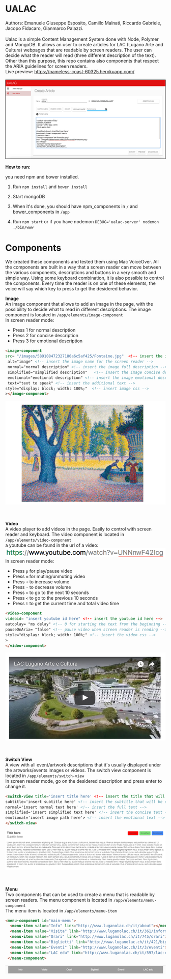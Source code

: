 # UALAC
Authors: Emanuele Giuseppe Esposito, Camillo Malnati, Riccardo Gabriele, Jacopo Fidacaro, Gianmarco Palazzi. <br> <br>
Ualac is a simple Content Management System done with Node, Polymer and MongoDB. It allows an user to create articles for LAC (Lugano Arte and Cultura) webpages that are readable by screen readers. The user can decide what the reader will read (three different description of the text). Other than this purpose, this repo contains also components that respect the ARIA guidelines for screen readers.<br> Live preview: https://nameless-coast-60325.herokuapp.com/ <br> <br>
![](Resources/ualac.png)

<b>How to run: </b>

you need npm and bower installed.

1. Run `npm install` and `bower install`

2. Start mongoDB

3. When it's done, you should have npm_components in `/` and bower_components in `/app`

4. Run `npm start` or if you have nodemon `DEBUG='ualac-server' nodemon ./bin/www` 

# Components 

We created these components and tested them using Mac VoiceOver. All the components are built in a way that a screen reader can move between the various components, descriptions and buttons in a very smooth and simple way. Using some keyboard combination, it is also possible to control the components. Every time the reader is on one of these elements, the voice will say which key to press to get the desidered behavior.

<b> Image </b> <br>
An image component that allows to add an image in the page, with the possibility to decide what to read in different descriptions.
The image component is located in `/app/elements/image-component` <br>
In screen reader mode:
* Press 1 for normal description
* Press 2 for concise description
* Press 3 for emotional description
```html
<image-component 
src= "/images/589108472327180a6c5af425/Fontaine.jpg"  <!-- insert the image path -->
 alt="image" <!-- insert the image name for the screen reader -->
 normal="normal description" <!-- insert the image full description -->
 simplified="simplified description"   <!-- insert the image concise description -->
 emotional="emotional description" <!-- insert the image emotional description -->
 text="text to speak" <!-- insert the additional text -->
style="display: block; width: 100%;"  <!-- insert image css -->
></image-component> 
``` 
![](Resources/image.png)
<br> <br>

<br> <b> Video </b> <br>
A video player to add videos in the page. Easily to control with screen reader and keyboard.
The video component is located in `/app/elements/video-component` <br>
a youtube can be found in the url of a video:
![](Resources/youtubeid.png) <br>
In screen reader mode:
* Press `p` for play/pause video
* Press `m` for muting/unmuting video
* Press `+` to increase volume
* Press `-` to decrease volume
* Press `>` to go to the next 10 seconds
* Press `<` to go to the previous 10 seconds
* Press `t` to get the current time and total video time
```html
<video-component  
videoid= "insert youtube id here" <!-- insert the youtube id here -->
autoplay= "ms delay" <!-- 0 for starting the text from the beginning -->
pauseOnAria= "false" <!-- pause video when screen reader is reading -->
style="display: block; width: 100%;" <!-- insert the video css -->
>
</video-component>
```
![](Resources/video.png)
<br> <br>

<br> <b> Switch View </b> <br>
A view with all event/artwork descriptions that it's usually displayed under the artworks/events images or videos.
The switch view component is located in `/app/elements/switch-view` <br>
In screen reader mode, go on the desidered description and press enter to change it.

```html
<switch-view title='insert title here' <!-- insert the title that will be displayed -->
subtitle='insert subtitle here' <!-- insert the subtitle that will be displayed -->
normal='insert normal text here' <!-- insert the full text -->
simplified='insert simplified text here' <!-- insert the concise text -->
emotional='insert image path here'> <!-- insert the emotional text -->
</switch-view>
```
![](Resources/switchview.png)
<br> <br>

<br> <b> Menu </b> <br>
Two components that can be used to create a menu that is readable by screen readers.
The menu component is located in `/app/elements/menu-component` <br>
The menu item is located in `/app/elements/menu-item` <br>
```html
<menu-component id="main-menu">
  <menu-item value="Info" link="http://www.luganolac.ch/it/about"></menu-item>
  <menu-item value="Visita" link="http://www.luganolac.ch/it/361/informazioni"></menu-item>
  <menu-item value="Orari" link="http://www.luganolac.ch/it/745/orari"></menu-item>
  <menu-item value="Biglietti" link="http://www.luganolac.ch/it/421/biglietteria-online"></menu-item>
  <menu-item value="Eventi" link="http://www.luganolac.ch/it/3/eventi"></menu-item>
  <menu-item value="LAC edu" link="http://www.luganolac.ch/it/597/lac-edu"></menu-item>
 </menu-component>
 ```
 ![](Resources/menu.png)
